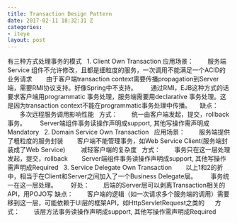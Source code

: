 ```yaml
---
title: Transaction Design Pattern
date: 2017-02-11 18:32:31 Z
categories:
- iteye
layout: post
---
```


有三种方式处理事务的模式   1. Client Own Transaction 应用场景：        服务端Service 组件不允许修改，且都是细粒度的服务，一次调用不能满足一个ACID的业务请求        由于客户端transaction context需要传播propagation到Server端，需要RMI协议支持。好像Spring中不支持。        通过RMI，EJB这种方式的话要求客户端用programmatic 事务处理，服务端需要用declarative 事务处理。这是因为transaction context不能在programmatic事务处理中传播。     缺点：        多次远程服务调用影响性能   方式：        统一由客户端发起，提交，rollback事务。        Server端组件事务读操作声明成support, 其他写操作需声明成Mandatory   2. Domain Service Own Transaction   应用场景：        服务端提供了粗粒度的服务封装        客户端不能管理事务，如Web Service Client(服务端封装成了Web Service)         减轻客户端的复杂度   方式：        事务只在这一层处理发起，提交，rollback        Server端组件事务读操作声明成support, 其他写操作需声明成Required   3. Service Delegate Own Transaction        以上1和2的折中，相当于在Client和Server之间加入了一个Business Delegate层。        事务统一在这一层处理。        好处：        后端的Server层可以剥离Transaction相关的API，用POJO写 缺点：        客户端的逻辑（如一次请求多个服务端的调用）需要移到这一层，可能依赖于UI层的框架API，如HttpServletRequest之类的      方式：        该层方法事务读操作声明成support, 其他写操作需声明成Required  